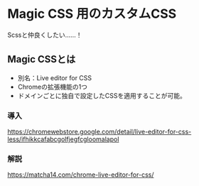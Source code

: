 # Magic CSS 用のカスタムCSS

Scssと仲良くしたい……！

## Magic CSSとは
- 別名：Live editor for CSS
- Chromeの拡張機能の1つ
- ドメインごとに独自で設定したCSSを適用することが可能。

### 導入

https://chromewebstore.google.com/detail/live-editor-for-css-less/ifhikkcafabcgolfjegfcgloomalapol

### 解説

https://matcha14.com/chrome-live-editor-for-css/
